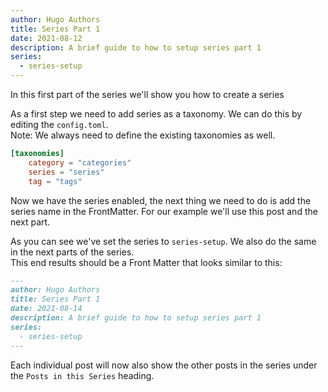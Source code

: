 ```yaml
---
author: Hugo Authors
title: Series Part 1
date: 2021-08-12
description: A brief guide to how to setup series part 1
series:
  - series-setup
---
```


In this first part of the series we'll show you how to create a series

<!--more-->

As a first step we need to add series as a taxonomy. We can do this by editing the `config.toml`.  
Note: We always need to define the existing taxonomies as well.

```toml
[taxonomies]
    category = "categories"
    series = "series"
    tag = "tags"
```

Now we have the series enabled, the next thing we need to do is add the series name in the FrontMatter.
For our example we'll use this post and the next part.

As you can see we've set the series to `series-setup`. We also do the same in the next parts of the series.  
This end results should be a Front Matter that looks similar to this:

```md
---
author: Hugo Authors
title: Series Part 1
date: 2021-08-14
description: A brief guide to how to setup series part 1
series:
  - series-setup
---
```

Each individual post will now also show the other posts in the series under the `Posts in this Series` heading.
